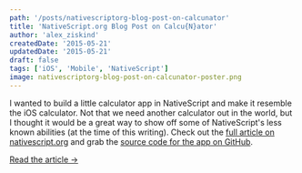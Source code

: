 ```yaml
---
path: '/posts/nativescriptorg-blog-post-on-calcunator'
title: 'NativeScript.org Blog Post on Calcu{N}ator'
author: 'alex_ziskind'
createdDate: '2015-05-21'
updatedDate: '2015-05-21'
draft: false
tags: ['iOS', 'Mobile', 'NativeScript']
image: nativescriptorg-blog-post-on-calcunator-poster.png
---
```


I wanted to build a little calculator app in NativeScript and make it resemble the iOS calculator. Not that we need another calculator out in the world, but I thought it would be a great way to show off some of NativeScript's less known abilities (at the time of this writing). Check out the [full article on nativescript.org](https://www.nativescript.org/blog/calcunator-the-nativescript-calculator) and grab the [source code for the app on GitHub](https://github.com/alexziskind1/nativescript-calculator-demoapp). 

[Read the article ->](https://www.nativescript.org/blog/calcunator-the-nativescript-calculator)
